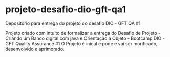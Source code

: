 # projeto-desafio-dio-gft-qa1
Depositorio para entrega do projeto do desafio DIO - GFT QA #1

Projeto criado com intuito de formalizar a entrega do Desafio de Projeto - Criando um Banco digital com java e Orientação a Objeto - Bootcamp DIO - GFT Quality Assurance #1
O Projeto é inical e pode e vai ser morificado, desenvolvido e aprimorado.
